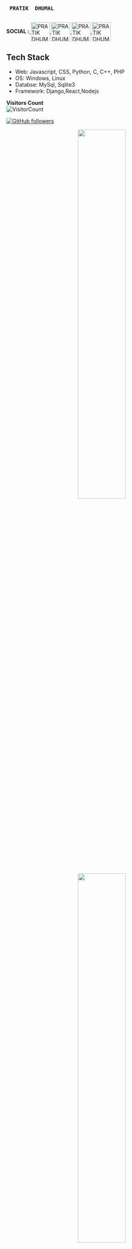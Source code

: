 
### ` PRATIK  DHUMAL`
## 

**SOCIAL :**<a href="https://twitter.com/pratikd2124">
  <img align="center" alt="PRATIK DHUMAL | Twitter" width="50px" src="https://assets.stickpng.com/images/580b57fcd9996e24bc43c53e.png" />
</a>
<a href="https://instagram.com/pratikd2124">
  <img align="center" alt="PRATIK DHUMAL | Instagram" width="50px" src="https://assets.stickpng.com/thumbs/580b57fcd9996e24bc43c521.png" />
</a>
<a href="https://www.linkedin.com/in/pratik-dhumal-b877b1150">
  <img align="center" alt="PRATIK DHUMAL | Linkedin" width="50px" src="https://cdn-icons-png.flaticon.com/512/174/174857.png" />
</a>
<a href="https://dev.to/pratikd2124">
  <img align="center" alt="PRATIK DHUMAL | DEV.TO" width="50px" src="https://res.cloudinary.com/practicaldev/image/fetch/s--R9qwOwpC--/c_limit%2Cf_auto%2Cfl_progressive%2Cq_auto%2Cw_880/https://thepracticaldev.s3.amazonaws.com/i/78hs31fax49uwy6kbxyw.png" />
</a>
<br>

<!-- -  I’m currently learning **`python,PHP,Javascript,C++ &  Web development`**

-  I’m looking for help with Data structures,database management & Web hosting 

-  **How to reach me:** [Mail](mailto:pratikd2124@gmail.com)
 -->

## Tech Stack
- Web: Javascript, CSS, Python, C, C++, PHP
- OS: Windows, Linux
- Databse: MySql, Sqlite3
- Framework: Django,React,Nodejs


**Visitors Count**  
![VisitorCount](https://camo.githubusercontent.com/4a7111be8cd8a4523646d7f83828bf2d648777e477ee426318cecae066de30de/68747470733a2f2f76697369746f722d62616467652e676c697463682e6d652f62616467653f706167655f69643d70726174696b64323132342e70726174696b6432313234) 

[![GitHub followers](https://img.shields.io/github/followers/pratikd2124?label=Follow&style=social)](https://github.com/pratikd2124/?tab=follow)


<p align="center"><img width="50%" src="https://github-readme-stats.vercel.app/api?username=pratikd2124&show_icons=true&theme=gotham"/></p>

<p align="center"><img width="50%" src="https://github-readme-stats.vercel.app/api/top-langs/?username=pratikd2124&langs_count=8&layout=compact&theme=gotham" /></p>

### :pushpin: Note:
**pratikd2124/pratikd2124** is a special repository because its `README.md` (this file) appears on your GitHub profile.

<!--- 💬 Ask me about
- 😄 Pronouns: ... 
- 👯 I’m looking to collaborate on ... 
- ⚡ Fun fact: ...
-  I’m currently working on nothing, just learning
-  Fun fact: Co-owner of [Whats Happening Entertainment](https://instagram.com/whatshappening.ent)-->
